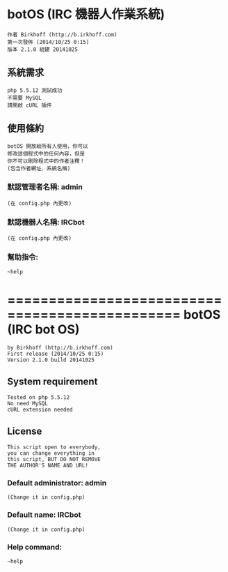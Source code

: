 botOS (IRC 機器人作業系統)
=====
    作者 Birkhoff (http://b.irkhoff.com)
    第一次發佈 (2014/10/25 0:15)
    版本 2.1.0 組建 20141025  

系統需求
------
    php 5.5.12 測試成功
    不需要 MySQL
    請開啟 cURL 插件  

使用條約
------
    botOS 開放給所有人使用，你可以
    修改這個程式中的任何內容，但是
    你不可以刪除程式中的作者注釋！
    (包含作者網址、系統名稱)  

### 默認管理者名稱: admin
    (在 config.php 內更改)  

### 默認機器人名稱: IRCbot
    (在 config.php 內更改)  

### 幫助指令:
    ~help
===============================================
botOS (IRC bot OS)
=====
    by Birkhoff (http://b.irkhoff.com)
    First release (2014/10/25 0:15)
    Version 2.1.0 build 20141025  

System requirement
------
    Tested on php 5.5.12
    No need MySQL
    cURL extension needed  

License
------
    This script open to everybody,
    you can change everything in 
    this script, BUT DO NOT REMOVE 
    THE AUTHOR'S NAME AND URL!  

### Default administrator: admin
    (Change it in config.php)  

### Default name: IRCbot
    (Change it in config.php)  

### Help command:
    ~help